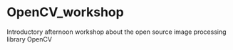 # OpenCV_workshop
Introductory afternoon workshop about the open source image processing library OpenCV
